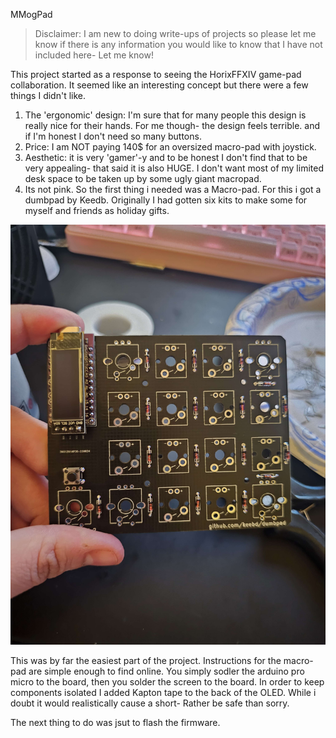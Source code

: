 MMogPad

> Disclaimer: I am new to doing write-ups of projects so please let me know if there is any information you would like to know that I have not included here- Let me know!   

This project started as a response to seeing the HorixFFXIV game-pad collaboration. It seemed like an interesting concept but there were a few things I didn't like. 

 1. The 'ergonomic' design: I'm sure that for many people this design is really nice for their hands. For me though- the design feels terrible. and if I'm honest I don't need so many buttons. 
 2. Price:  I am NOT paying 140$ for an oversized macro-pad with joystick. 
 3. Aesthetic: it is very 'gamer'-y and to be honest I don't find that to be very appealing- that said it is also HUGE. I don't want most of my limited desk space to be taken up by some ugly giant macropad. 
 4. Its not pink. 
So the first thing i needed was a Macro-pad. For this i got a dumbpad by Keedb. Originally I had gotten six kits to make some for myself and friends as holiday gifts.

![](https://raw.githubusercontent.com/MommiDearest/Keyboard-Diary/main/images/MMogpad/pictures/20231230_195903.jpg)

This was  by far the easiest part of the project. Instructions for the macro-pad are simple enough to find online.  You simply sodler the arduino pro micro to the board, then you solder the screen to the board. In order to keep components isolated I added Kapton tape to the back of the OLED. While i doubt it would realistically cause a short- Rather be safe than sorry.

The next thing to do was jsut to flash the firmware. 

